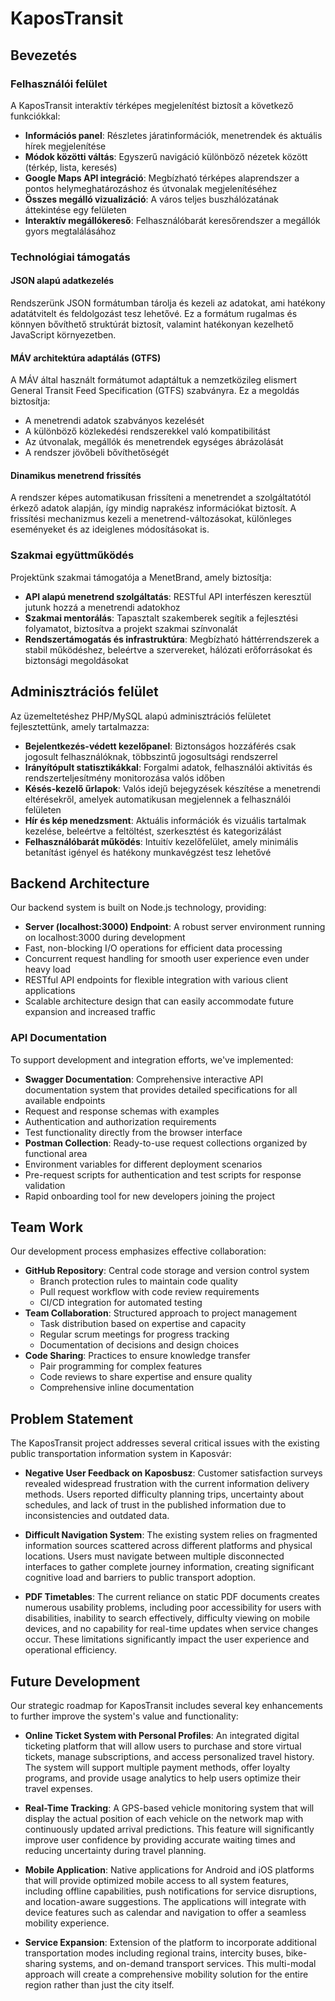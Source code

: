 # KaposTransit
## Bevezetés


### Felhasználói felület

A KaposTransit interaktív térképes megjelenítést biztosít a következő funkciókkal:
- **Információs panel**: Részletes járatinformációk, menetrendek és aktuális hírek megjelenítése
- **Módok közötti váltás**: Egyszerű navigáció különböző nézetek között (térkép, lista, keresés)
- **Google Maps API integráció**: Megbízható térképes alaprendszer a pontos helymeghatározáshoz és útvonalak megjelenítéséhez
- **Összes megálló vizualizáció**: A város teljes buszhálózatának áttekintése egy felületen
- **Interaktív megállókereső**: Felhasználóbarát keresőrendszer a megállók gyors megtalálásához

### Technológiai támogatás

#### JSON alapú adatkezelés
Rendszerünk JSON formátumban tárolja és kezeli az adatokat, ami hatékony adatátvitelt és feldolgozást tesz lehetővé. Ez a formátum rugalmas és könnyen bővíthető struktúrát biztosít, valamint hatékonyan kezelhető JavaScript környezetben.

#### MÁV architektúra adaptálás (GTFS)
A MÁV által használt formátumot adaptáltuk a nemzetközileg elismert General Transit Feed Specification (GTFS) szabványra. Ez a megoldás biztosítja:
- A menetrendi adatok szabványos kezelését
- A különböző közlekedési rendszerekkel való kompatibilitást
- Az útvonalak, megállók és menetrendek egységes ábrázolását
- A rendszer jövőbeli bővíthetőségét

#### Dinamikus menetrend frissítés
A rendszer képes automatikusan frissíteni a menetrendet a szolgáltatótól érkező adatok alapján, így mindig naprakész információkat biztosít. A frissítési mechanizmus kezeli a menetrend-változásokat, különleges eseményeket és az ideiglenes módosításokat is.

### Szakmai együttműködés

Projektünk szakmai támogatója a MenetBrand, amely biztosítja:
- **API alapú menetrend szolgáltatás**: RESTful API interfészen keresztül jutunk hozzá a menetrendi adatokhoz
- **Szakmai mentorálás**: Tapasztalt szakemberek segítik a fejlesztési folyamatot, biztosítva a projekt szakmai színvonalát
- **Rendszertámogatás és infrastruktúra**: Megbízható háttérrendszerek a stabil működéshez, beleértve a szervereket, hálózati erőforrásokat és biztonsági megoldásokat

## Adminisztrációs felület

Az üzemeltetéshez PHP/MySQL alapú adminisztrációs felületet fejlesztettünk, amely tartalmazza:
- **Bejelentkezés-védett kezelőpanel**: Biztonságos hozzáférés csak jogosult felhasználóknak, többszintű jogosultsági rendszerrel
- **Irányítópult statisztikákkal**: Forgalmi adatok, felhasználói aktivitás és rendszerteljesítmény monitorozása valós időben
- **Késés-kezelő űrlapok**: Valós idejű bejegyzések készítése a menetrendi eltérésekről, amelyek automatikusan megjelennek a felhasználói felületen
- **Hír és kép menedzsment**: Aktuális információk és vizuális tartalmak kezelése, beleértve a feltöltést, szerkesztést és kategorizálást
- **Felhasználóbarát működés**: Intuitív kezelőfelület, amely minimális betanítást igényel és hatékony munkavégzést tesz lehetővé

## Backend Architecture

Our backend system is built on Node.js technology, providing:
- **Server (localhost:3000) Endpoint**: A robust server environment running on localhost:3000 during development
- Fast, non-blocking I/O operations for efficient data processing
- Concurrent request handling for smooth user experience even under heavy load
- RESTful API endpoints for flexible integration with various client applications
- Scalable architecture design that can easily accommodate future expansion and increased traffic

### API Documentation

To support development and integration efforts, we've implemented:
- **Swagger Documentation**: Comprehensive interactive API documentation system that provides detailed specifications for all available endpoints
- Request and response schemas with examples
- Authentication and authorization requirements
- Test functionality directly from the browser interface
- **Postman Collection**: Ready-to-use request collections organized by functional area
- Environment variables for different deployment scenarios
- Pre-request scripts for authentication and test scripts for response validation
- Rapid onboarding tool for new developers joining the project

## Team Work

Our development process emphasizes effective collaboration:
- **GitHub Repository**: Central code storage and version control system
  - Branch protection rules to maintain code quality
  - Pull request workflow with code review requirements
  - CI/CD integration for automated testing
- **Team Collaboration**: Structured approach to project management
  - Task distribution based on expertise and capacity
  - Regular scrum meetings for progress tracking
  - Documentation of decisions and design choices
- **Code Sharing**: Practices to ensure knowledge transfer
  - Pair programming for complex features
  - Code reviews to share expertise and ensure quality
  - Comprehensive inline documentation

## Problem Statement

The KaposTransit project addresses several critical issues with the existing public transportation information system in Kaposvár:

- **Negative User Feedback on Kaposbusz**: Customer satisfaction surveys revealed widespread frustration with the current information delivery methods. Users reported difficulty planning trips, uncertainty about schedules, and lack of trust in the published information due to inconsistencies and outdated data.

- **Difficult Navigation System**: The existing system relies on fragmented information sources scattered across different platforms and physical locations. Users must navigate between multiple disconnected interfaces to gather complete journey information, creating significant cognitive load and barriers to public transport adoption.

- **PDF Timetables**: The current reliance on static PDF documents creates numerous usability problems, including poor accessibility for users with disabilities, inability to search effectively, difficulty viewing on mobile devices, and no capability for real-time updates when service changes occur. These limitations significantly impact the user experience and operational efficiency.

## Future Development

Our strategic roadmap for KaposTransit includes several key enhancements to further improve the system's value and functionality:

- **Online Ticket System with Personal Profiles**: An integrated digital ticketing platform that will allow users to purchase and store virtual tickets, manage subscriptions, and access personalized travel history. The system will support multiple payment methods, offer loyalty programs, and provide usage analytics to help users optimize their travel expenses.

- **Real-Time Tracking**: A GPS-based vehicle monitoring system that will display the actual position of each vehicle on the network map with continuously updated arrival predictions. This feature will significantly improve user confidence by providing accurate waiting times and reducing uncertainty during travel planning.

- **Mobile Application**: Native applications for Android and iOS platforms that will provide optimized mobile access to all system features, including offline capabilities, push notifications for service disruptions, and location-aware suggestions. The applications will integrate with device features such as calendar and navigation to offer a seamless mobility experience.

- **Service Expansion**: Extension of the platform to incorporate additional transportation modes including regional trains, intercity buses, bike-sharing systems, and on-demand transport services. This multi-modal approach will create a comprehensive mobility solution for the entire region rather than just the city itself.
